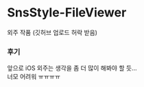 # SnsStyle-FileViewer
외주 작품 (깃허브 업로드 허락 받음)

### 후기
앞으로 iOS 외주는 생각을 좀 더 많이 해봐야 할 듯... </br>
너모 어려워 ㅠㅠㅠㅠ
